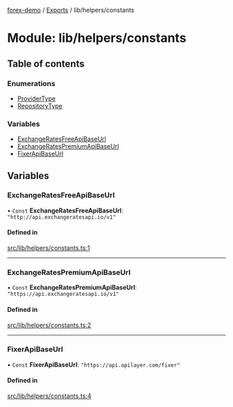 [forex-demo](../README.md) / [Exports](../modules.md) / lib/helpers/constants

# Module: lib/helpers/constants

## Table of contents

### Enumerations

- [ProviderType](../enums/lib_helpers_constants.ProviderType.md)
- [RepositoryType](../enums/lib_helpers_constants.RepositoryType.md)

### Variables

- [ExchangeRatesFreeApiBaseUrl](lib_helpers_constants.md#exchangeratesfreeapibaseurl)
- [ExchangeRatesPremiumApiBaseUrl](lib_helpers_constants.md#exchangeratespremiumapibaseurl)
- [FixerApiBaseUrl](lib_helpers_constants.md#fixerapibaseurl)

## Variables

### ExchangeRatesFreeApiBaseUrl

• `Const` **ExchangeRatesFreeApiBaseUrl**: `"http://api.exchangeratesapi.io/v1"`

#### Defined in

[src/lib/helpers/constants.ts:1](https://github.com/suphero/forex-demo/blob/14e963f/src/lib/helpers/constants.ts#L1)

---

### ExchangeRatesPremiumApiBaseUrl

• `Const` **ExchangeRatesPremiumApiBaseUrl**: `"https://api.exchangeratesapi.io/v1"`

#### Defined in

[src/lib/helpers/constants.ts:2](https://github.com/suphero/forex-demo/blob/14e963f/src/lib/helpers/constants.ts#L2)

---

### FixerApiBaseUrl

• `Const` **FixerApiBaseUrl**: `"https://api.apilayer.com/fixer"`

#### Defined in

[src/lib/helpers/constants.ts:4](https://github.com/suphero/forex-demo/blob/14e963f/src/lib/helpers/constants.ts#L4)
